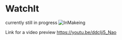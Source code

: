 # WatchIt
currently still in progress
![InMakeing](https://user-images.githubusercontent.com/33320326/57197141-38b44480-6f6c-11e9-9cec-0cc9f913a501.JPG)

Link for a video preview https://youtu.be/ddclji5_Nao
